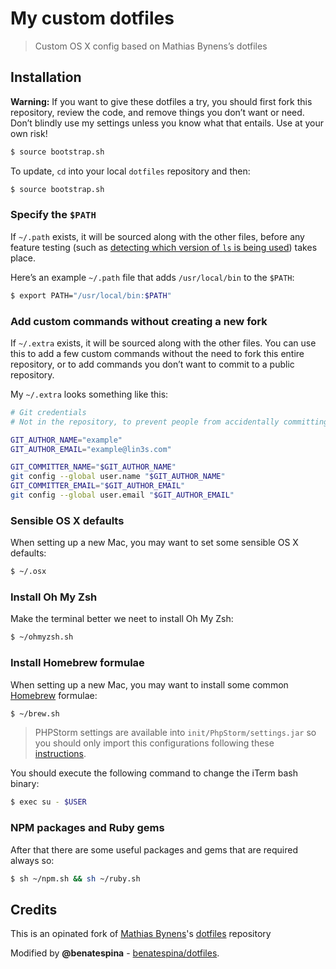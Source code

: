# My custom dotfiles
>Custom OS X config based on Mathias Bynens’s dotfiles

## Installation
**Warning:** If you want to give these dotfiles a try, you should first fork this repository, review the code, and remove things you don’t want or need. Don’t blindly use my settings unless you know what that entails. Use at your own risk!

```bash
$ source bootstrap.sh
```

To update, `cd` into your local `dotfiles` repository and then:
```bash
$ source bootstrap.sh
```

### Specify the `$PATH`
If `~/.path` exists, it will be sourced along with the other files, before any feature testing (such as [detecting which version of `ls` is being used](https://github.com/mathiasbynens/dotfiles/blob/aff769fd75225d8f2e481185a71d5e05b76002dc/.aliases#L21-26)) takes place.

Here’s an example `~/.path` file that adds `/usr/local/bin` to the `$PATH`:
```bash
$ export PATH="/usr/local/bin:$PATH"
```

### Add custom commands without creating a new fork
If `~/.extra` exists, it will be sourced along with the other files. You can use this to add a few custom commands without the need to fork this entire repository, or to add commands you don’t want to commit to a public repository.

My `~/.extra` looks something like this:
```bash
# Git credentials
# Not in the repository, to prevent people from accidentally committing under my name

GIT_AUTHOR_NAME="example"
GIT_AUTHOR_EMAIL="example@lin3s.com"

GIT_COMMITTER_NAME="$GIT_AUTHOR_NAME"
git config --global user.name "$GIT_AUTHOR_NAME"
GIT_COMMITTER_EMAIL="$GIT_AUTHOR_EMAIL"
git config --global user.email "$GIT_AUTHOR_EMAIL"
```

### Sensible OS X defaults
When setting up a new Mac, you may want to set some sensible OS X defaults:
```bash
$ ~/.osx
```

### Install Oh My Zsh
Make the terminal better we neet to install Oh My Zsh:
```bash
$ ~/ohmyzsh.sh
```

### Install Homebrew formulae
When setting up a new Mac, you may want to install some common [Homebrew](http://brew.sh/) formulae:
```bash
$ ~/brew.sh
```
> PHPStorm settings are available into `init/PhpStorm/settings.jar` so you should only import this configurations following these [instructions](https://www.jetbrains.com/phpstorm/help/exporting-and-importing-settings.html).

You should execute the following command to change the iTerm bash binary:
```bash
$ exec su - $USER
```

### NPM packages and Ruby gems
After that there are some useful packages and gems that are required always so:
```bash
$ sh ~/npm.sh && sh ~/ruby.sh
```

## Credits
This is an opinated fork of [Mathias Bynens](https://mathiasbynens.be/)'s [dotfiles](https://github.com/mathiasbynens/dotfiles) repository

Modified by **@benatespina** - [benatespina/dotfiles](https://github.com/benatespina/dotfiles).<br>
